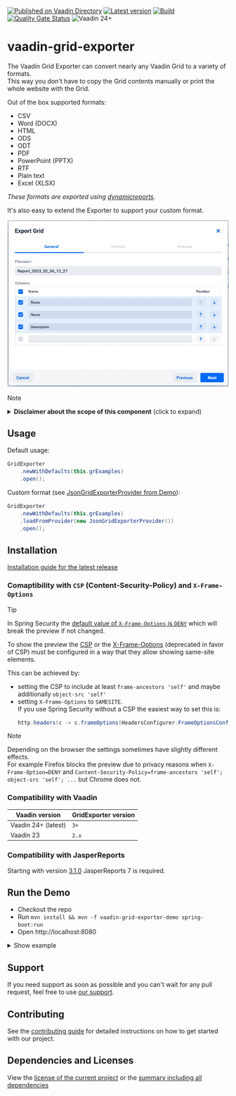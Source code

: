 [![Published on Vaadin Directory](https://img.shields.io/badge/Vaadin%20Directory-published-00b4f0?logo=vaadin)](https://vaadin.com/directory/component/gridexporter-for-vaadin)
[![Latest version](https://img.shields.io/maven-central/v/software.xdev/vaadin-grid-exporter?logo=apache%20maven)](https://mvnrepository.com/artifact/software.xdev/vaadin-grid-exporter)
[![Build](https://img.shields.io/github/actions/workflow/status/xdev-software/vaadin-grid-exporter/check-build.yml?branch=develop)](https://github.com/xdev-software/vaadin-grid-exporter/actions/workflows/check-build.yml?query=branch%3Adevelop)
[![Quality Gate Status](https://sonarcloud.io/api/project_badges/measure?project=xdev-software_vaadin-grid-exporter&metric=alert_status)](https://sonarcloud.io/dashboard?id=xdev-software_vaadin-grid-exporter)
![Vaadin 24+](https://img.shields.io/badge/Vaadin%20Platform/Flow-24+-00b4f0)

# vaadin-grid-exporter

The Vaadin Grid Exporter can convert nearly any Vaadin Grid to a variety of formats.<br/>
This way you don't have to copy the Grid contents manually or print the whole website with the Grid.

Out of the box supported formats:
* CSV
* Word (DOCX)
* HTML
* ODS
* ODT
* PDF
* PowerPoint (PPTX)
* RTF
* Plain text
* Excel (XLSX)

_These formats are exported using [dynamicreports](https://github.com/xdev-software/dynamicreports-core-for-grid-exporter)._

It's also easy to extend the Exporter to support your custom format.

![demo](assets/preview.gif)

> [!NOTE]
> <details><summary><b>Disclaimer about the scope of this component</b> (click to expand)</summary>
>
> Although the GridExporter can handle most use-cases, extreme scenarios will likely impact performance, usability and might require some hacks.<br/>
> For such cases custom written exports are recommended e.g. by utilizing JasperReports directly.<br/>
> If you need help implementing these feel free to [contact us](#support) or open a [question](https://github.com/xdev-software/vaadin-grid-exporter/issues/new?assignees=&labels=question&projects=&template=question.yml) if you are not sure that the GridExporter is a good option for your scenario.
>
> </details>

## Usage

Default usage:

```java
GridExporter
	.newWithDefaults(this.grExamples)
	.open();
```

Custom format (see [JsonGridExporterProvider from Demo](vaadin-grid-exporter-demo/src/main/java/software/xdev/vaadin/gridexport/example/jsonext/JsonGridExporterProvider.java)):

```java
GridExporter
	.newWithDefaults(this.grExamples)
	.loadFromProvider(new JsonGridExporterProvider())
	.open();
```

## Installation

[Installation guide for the latest release](https://github.com/xdev-software/vaadin-grid-exporter/releases/latest#Installation)

### Comaptibility with  ``CSP`` (Content-Security-Policy) and ``X-Frame-Options``

> [!TIP]
> In Spring Security the [default value of ``X-Frame-Options`` is ``DENY``](https://docs.spring.io/spring-security/reference/features/exploits/headers.html#headers-frame-options) which will break the preview if not changed.

To show the preview the [CSP](https://developer.mozilla.org/en-US/docs/Web/HTTP/Headers/Content-Security-Policy) or the [X-Frame-Options](https://developer.mozilla.org/en-US/docs/Web/HTTP/Headers/X-Frame-Options) (deprecated in favor of CSP) must be configured in a way that they allow showing same-site elements.

This can be achieved by:
* setting the CSP to include at least ``frame-ancestors 'self'`` and maybe additionally ``object-src 'self'``
* setting ``X-Frame-Options`` to ``SAMESITE``.<br/>If you use Spring Security without a CSP the easiest way to set this is:
    ```java
    http.headers(c -> c.frameOptions(HeadersConfigurer.FrameOptionsConfig::sameOrigin));
    ```

> [!NOTE]
> Depending on the browser the settings sometimes have slightly different effects.<br/>
> For example Firefox blocks the preview due to privacy reasons when ``X-Frame-Option=DENY`` and ``Content-Security-Policy=frame-ancestors 'self'; object-src 'self'; ...`` but Chrome does not.

### Compatibility with Vaadin

| Vaadin version | GridExporter version |
| --- | --- |
| Vaadin 24+ (latest) | ``3+`` |
| Vaadin 23 | ``2.x`` |

### Compatibility with JasperReports

Starting with version [3.1.0](./CHANGELOG.md#310) JasperReports 7 is required.

## Run the Demo
* Checkout the repo
* Run ``mvn install && mvn -f vaadin-grid-exporter-demo spring-boot:run``
* Open http://localhost:8080

<details>
  <summary>Show example</summary>
  
  ![demo](assets/demo.avif)
</details>

## Support
If you need support as soon as possible and you can't wait for any pull request, feel free to use [our support](https://xdev.software/en/services/support).

## Contributing
See the [contributing guide](./CONTRIBUTING.md) for detailed instructions on how to get started with our project.

## Dependencies and Licenses
View the [license of the current project](LICENSE) or the [summary including all dependencies](https://xdev-software.github.io/vaadin-grid-exporter/dependencies)
